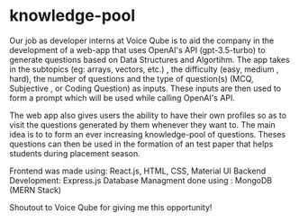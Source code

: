 # knowledge-pool
Our job as  developer interns at Voice Qube is to aid the company in the development of a web-app that uses OpenAI's API (gpt-3.5-turbo) to generate questions based on Data Structures and Algortihm. The app takes in the subtopics (eg: arrays, vectors, etc.) , the difficulty (easy, medium , hard), the number of questions and the type of question(s) (MCQ, Subjective , or Coding Question) as inputs. These inputs are then used to form a prompt which will be used while calling OpenAI's API. 

The web app also gives users the ability to have their own profiles so as to visit the questions generated by them whenever they want to. The main idea is to to form an ever increasing knowledge-pool of questions. Theses questions can then be used in the formation of an test paper that helps students during placement season.

Frontend was made using: React.js, HTML, CSS, Material UI
Backend Development: Express.js
Database Managment done using : MongoDB
(MERN Stack)

Shoutout to Voice Qube for giving me this opportunity!
